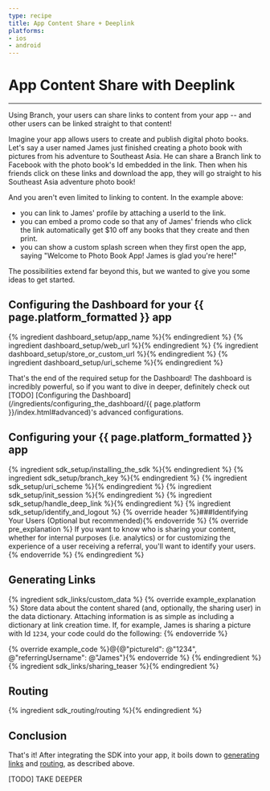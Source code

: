 ```yaml
---
type: recipe
title: App Content Share + Deeplink
platforms:
- ios
- android
---
```


# App Content Share with Deeplink

------

Using Branch, your users can share links to content from your app -- and other users can be linked straight to that content!

Imagine your app allows users to create and publish digital photo books. Let's say a user named James just finished creating a photo book with pictures from his adventure to Southeast Asia. He can share a Branch link to Facebook with the photo book's Id embedded in the link. Then when his friends click on these links and download the app, they will go straight to his Southeast Asia adventure photo book!

And you aren't even limited to linking to content. In the example above:

* you can link to James' profile by attaching a userId to the link. 
* you can embed a promo code so that any of James' friends who click the link automatically get $10 off any books that they create and then print. 
* you can show a custom splash screen when they first open the app, saying "Welcome to Photo Book App! James is glad you're here!"

The possibilities extend far beyond this, but we wanted to give you some ideas to get started.


## Configuring the Dashboard for your {{ page.platform_formatted }} app
{% ingredient dashboard_setup/app_name %}{% endingredient %}
{% ingredient dashboard_setup/web_url %}{% endingredient %}
{% ingredient dashboard_setup/store_or_custom_url %}{% endingredient %}
{% ingredient dashboard_setup/uri_scheme %}{% endingredient %}

That's the end of the required setup for the Dashboard! The dashboard is incredibly powerful, so if you want to dive in deeper, definitely check out [TODO] [Configuring the Dashboard](/ingredients/configuring_the_dashboard/{{ page.platform }}/index.html#advanced)'s advanced configurations.
<!--- /Configuring the Dashboard-->


## Configuring your {{ page.platform_formatted }} app
{% ingredient sdk_setup/installing_the_sdk %}{% endingredient %}
{% ingredient sdk_setup/branch_key %}{% endingredient %}
{% ingredient sdk_setup/uri_scheme %}{% endingredient %}
{% ingredient sdk_setup/init_session %}{% endingredient %}
{% ingredient sdk_setup/handle_deep_link %}{% endingredient %}
{% ingredient sdk_setup/identify_and_logout %}
  {% override header %}###Identifying Your Users (Optional but recommended){% endoverride %}
  {% override pre_explanation %}
  If you want to know who is sharing your content, whether for internal purposes (i.e. analytics) or for customizing the experience of a user receiving a referral, you'll want to identify your users.
  {% endoverride %}
{% endingredient %}
<!--- /Configuring the Client-->


## Generating Links

{% ingredient sdk_links/custom_data %}
  {% override example_explanation %}
  Store data about the content shared (and, optionally, the sharing user) in the data dictionary. Attaching information is as simple as including a dictionary at link creation time. If, for example, James is sharing a picture with Id `1234`, your code could do the following:
  {% endoverride %}

  {% override example_code %}@{@"pictureId": @"1234", @"referringUsername": @"James"}{% endoverride %}
{% endingredient %}
{% ingredient sdk_links/sharing_teaser %}{% endingredient %}
<!--- /Links and Sharing-->

## Routing

{% ingredient sdk_routing/routing %}{% endingredient %}
<!--- /Routing to Content-->

## Conclusion

That's it! After integrating the SDK into your app, it boils down to [generating links](http://localhost:4000/recipes/app_content_share_with_deeplink/{{page.platform}}/#generating-links) and [routing](http://localhost:4000/recipes/app_content_share_with_deeplink/{{page.platform}}/#routing), as described above.

[TODO] TAKE DEEPER
